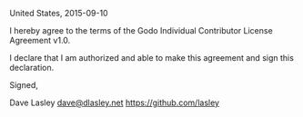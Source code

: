 United States, 2015-09-10

I hereby agree to the terms of the Godo Individual Contributor License
Agreement v1.0.

I declare that I am authorized and able to make this agreement and sign this
declaration.

Signed,

Dave Lasley dave@dlasley.net https://github.com/lasley
